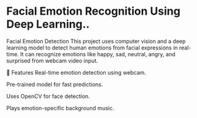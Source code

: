 # Facial Emotion Recognition Using Deep Learning..
Facial Emotion Detection
This project uses computer vision and a deep learning model to detect human emotions from facial expressions in real-time.
It can recognize emotions like happy, sad, neutral, angry, and surprised from webcam video input.

🚀 Features
Real-time emotion detection using webcam.

Pre-trained model for fast predictions.

Uses OpenCV for face detection.

Plays emotion-specific background music.

